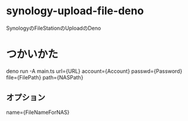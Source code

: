 # synology-upload-file-deno
SynologyのFileStationのUploadのDeno

# つかいかた
deno run -A main.ts url={URL} account={Account} passwd={Password} file={FilePath} path={NASPath}
## オプション
name={FileNameForNAS}